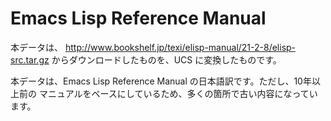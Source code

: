 Emacs Lisp Reference Manual
============

本データは、
http://www.bookshelf.jp/texi/elisp-manual/21-2-8/elisp-src.tar.gz
からダウンロードしたものを、UCS に変換したものです。

本データは、Emacs Lisp Reference Manual の日本語訳です。ただし、10年以上前の
マニュアルをベースにしているため、多くの箇所で古い内容になっています。
